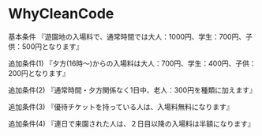 # WhyCleanCode

基本条件
『遊園地の入場料で、通常時間では大人：1000円、学生：700円、子供：500円となります』


追加条件(1)
『夕方(16時～)からの入場料は大人：700円、学生：400円、子供：200円となります』


追加条件(2)
『通常時間・夕方関係なく1日中、老人：300円を種類に加えます』


追加条件(3)
『優待チケットを持っている人は、入場料無料になります』


追加条件(4)
『連日で来園された人は、２日目以降の入場料は半額になります』

